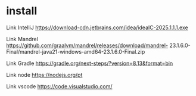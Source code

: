 # install

Link IntelliJ
https://download-cdn.jetbrains.com/idea/ideaIC-2025.1.1.1.exe

Link Mandrel
https://github.com/graalvm/mandrel/releases/download/mandrel-
23.1.6.0-Final/mandrel-java21-windows-amd64-23.1.6.0-Final.zip

Link Gradle
https://gradle.org/next-steps/?version=8.13&format=bin

Link node
https://nodejs.org/pt

Link vscode
https://code.visualstudio.com/

